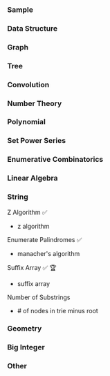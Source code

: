 <h3>Sample</h3>

<h3>Data Structure</h3>

<h3>Graph</h3>

<h3>Tree</h3>

<h3>Convolution</h3>

<h3>Number Theory</h3>

<h3>Polynomial</h3>

<h3>Set Power Series</h3>

<h3>Enumerative Combinatorics</h3>

<h3>Linear Algebra</h3>

<h3>String</h3>

Z Algorithm ✅
- z algorithm

Enumerate Palindromes ✅
- manacher's algorithm

Suffix Array ✅ 🏆
- suffix array

Number of Substrings
- \# of nodes in trie minus root

<h3>Geometry</h3>

<h3>Big Integer</h3>

<h3>Other</h3>
